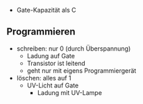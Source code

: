 - Gate-Kapazität als C

## Programmieren
- schreiben: nur $0$ (durch Überspannung)
	- Ladung auf Gate
	- Transistor ist leitend
	- geht  nur mit eigens Programmiergerät
- löschen: alles auf $1$
	- UV-Licht auf Gate
		- Ladung mit UV-Lampe